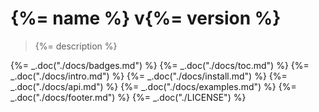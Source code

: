 # {%= name %} v{%= version %}

> {%= description %}

{%= _.doc("./docs/badges.md") %}
{%= _.doc("./docs/toc.md") %}
{%= _.doc("./docs/intro.md") %}
{%= _.doc("./docs/install.md") %}
{%= _.doc("./docs/api.md") %}
{%= _.doc("./docs/examples.md") %}
{%= _.doc("./docs/footer.md") %}
{%= _.doc("./LICENSE") %}

